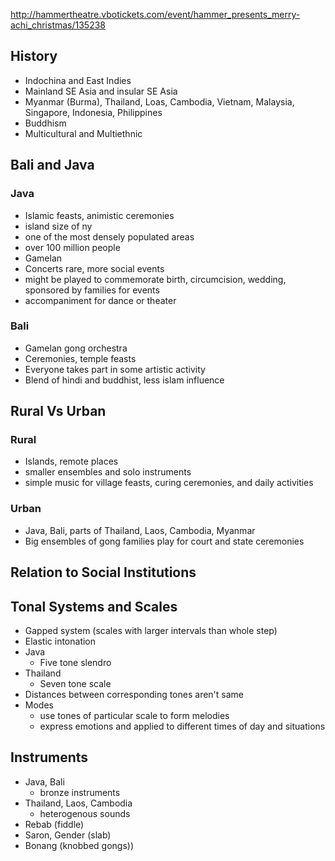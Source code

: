 http://hammertheatre.vbotickets.com/event/hammer_presents_merry-achi_christmas/135238

## History
* Indochina and East Indies
* Mainland SE Asia and insular SE Asia
* Myanmar (Burma), Thailand, Loas, Cambodia, Vietnam, Malaysia, Singapore, Indonesia, Philippines
* Buddhism
* Multicultural and Multiethnic
## Bali and Java

### Java
* Islamic feasts, animistic ceremonies
* island size of ny 
* one of the most densely populated areas
* over 100 million people
* Gamelan
* Concerts rare, more social events
* might be played to commemorate birth, circumcision, wedding, sponsored by families for events
* accompaniment for dance or theater
### Bali
* Gamelan gong orchestra
* Ceremonies, temple feasts
* Everyone takes part in some artistic activity
* Blend of hindi and buddhist, less islam influence
## Rural Vs Urban

### Rural
* Islands, remote places
* smaller ensembles and solo instruments
* simple music for village feasts, curing ceremonies, and daily activities
### Urban
* Java, Bali, parts of Thailand, Laos, Cambodia, Myanmar
* Big ensembles of gong families play for court and state ceremonies
## Relation to Social Institutions

## Tonal Systems and Scales
* Gapped system (scales with larger intervals than whole step)
* Elastic intonation
* Java
	* Five tone slendro
* Thailand
	* Seven tone scale
* Distances between corresponding tones aren't same
* Modes
	* use tones of particular scale to form melodies
	* express emotions and applied to different times of day and situations
## Instruments
* Java, Bali
	* bronze instruments
* Thailand, Laos, Cambodia
	* heterogenous sounds
* Rebab (fiddle)
* Saron, Gender (slab)
* Bonang (knobbed gongs))